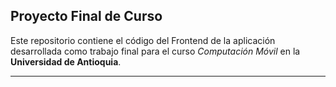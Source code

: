 ## Proyecto Final de Curso

Este repositorio contiene el código del Frontend de la aplicación desarrollada como trabajo final para el curso _Computación Móvil_ en la **Universidad de Antioquia**.

--- 

